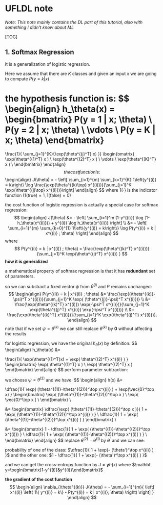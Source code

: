 # UFLDL note

*Note: This note mainly contains the DL part of this tutorial, also with something I didn't know about ML*

[TOC]

## 1. Softmax Regression

It is a generalization of logistic regression.

Here we assume that there are $K$ classes and given an input $x$ we are going to compute $P(y=k|x)$

the hypothesis function is:
$$
\begin{align}
h_\theta(x) =
\begin{bmatrix}
P(y = 1 | x; \theta) \\
P(y = 2 | x; \theta) \\
\vdots \\
P(y = K | x; \theta)
\end{bmatrix}
=
\frac{1}{ \sum_{j=1}^{K}{\exp(\theta^{(j)^T} x) }}
\begin{bmatrix}
\exp(\theta^{(1)^T} x ) \\
\exp(\theta^{(2)^T} x ) \\
\vdots \\
\exp(\theta^{(K)^T} x ) \\
\end{bmatrix}
\end{align}
$$
the cost function is:
$$
\begin{align}
J(\theta) = - \left[ \sum_{i=1}^{m} \sum_{k=1}^{K}  1\left\{y^{(i)} = k\right\} \log \frac{\exp(\theta^{(k)\top} x^{(i)})}{\sum_{j=1}^K \exp(\theta^{(j)\top} x^{(i)})}\right]
\end{align}
$$
where $1\{\cdot\}$ is the indicator function ($1(\text {true})=1,1(\text {false})=0$)

the cost function of logistic regression is actually a special case for softmax regression:
$$
\begin{align}
J(\theta) &= - \left[ \sum_{i=1}^m   (1-y^{(i)}) \log (1-h_\theta(x^{(i)})) + y^{(i)} \log h_\theta(x^{(i)}) \right] \\
&= - \left[ \sum_{i=1}^{m} \sum_{k=0}^{1} 1\left\{y^{(i)} = k\right\} \log P(y^{(i)} = k | x^{(i)} ; \theta) \right]
\end{align}
$$
where
$$
P(y^{(i)} = k | x^{(i)} ; \theta) = \frac{\exp(\theta^{(k)^T} x^{(i)})}{\sum_{j=1}^K \exp(\theta^{(j)^T} x^{(i)}) }
$$
**how it is generalized**

a mathematical property of softmax regression is that it has **redundant** set of parameters.

so we can substract a fixed vector $\psi$ from $\theta^{(j)}$ and $P$ remains unchanged:
$$
\begin{align}
P(y^{(i)} = k | x^{(i)} ; \theta)
&= \frac{\exp((\theta^{(k)}-\psi)^T x^{(i)})}{\sum_{j=1}^K \exp( (\theta^{(j)}-\psi)^T x^{(i)})}  \\
&= \frac{\exp(\theta^{(k)^T} x^{(i)}) \exp(-\psi^T x^{(i)})}{\sum_{j=1}^K \exp(\theta^{(j)^T} x^{(i)}) \exp(-\psi^T x^{(i)})} \\
&= \frac{\exp(\theta^{(k)^T} x^{(i)})}{\sum_{j=1}^K \exp(\theta^{(j)^T} x^{(i)})}.
\end{align}
$$
note that if we set $\psi=\theta^{(k)}$ we can still replace $\theta^{(k)}$ by $\mathbf 0$ without affecting the results

for logistic regression, we have the original $h_\theta(x)$ by definition:
$$
\begin{align}
h_\theta(x) &=

\frac{1}{ \exp(\theta^{(1)^T}x)  + \exp( \theta^{(2)^T} x^{(i)} ) }
\begin{bmatrix}
\exp( \theta^{(1)^T} x ) \\
\exp( \theta^{(2)^T} x )
\end{bmatrix}
\end{align}
$$
perform parameter subtraction:

we choose $\psi=\theta^{(2)}$ and we have:
$$
\begin{align}
h(x) &=

\dfrac{1}{ \exp( (\theta^{(1)}-\theta^{(2)})^\top x^{(i)} ) + \exp(\vec{0}^\top x) }
\begin{bmatrix}
\exp( (\theta^{(1)}-\theta^{(2)})^\top x ) \\
\exp( \vec{0}^\top x ) \\
\end{bmatrix} \\

&=
\begin{bmatrix}
\dfrac{\exp( (\theta^{(1)}-\theta^{(2)})^\top x )}{ 1 + \exp( (\theta^{(1)}-\theta^{(2)})^\top x^{(i)} ) } \\
\dfrac{1}{ 1 + \exp( (\theta^{(1)}-\theta^{(2)})^\top x^{(i)} ) }
\end{bmatrix} \\

&=
\begin{bmatrix}
 1 - \dfrac{1}{ 1  + \exp( (\theta^{(1)}-\theta^{(2)})^\top x^{(i)})  } \\
\dfrac{1}{ 1  + \exp( (\theta^{(1)}-\theta^{(2)})^\top x^{(i)} ) } \\
\end{bmatrix}
\end{align}
$$
replace $\theta^{(2)}-\theta^{(1)}$ by $\theta^\prime$ and we can see:

probability of one of the class: $\dfrac{1}{ 1  + \exp(- (\theta')^\top x^{(i)} ) }$  and the other one: $1 - \dfrac{1}{ 1 + \exp(- (\theta')^\top x^{(i)} ) }$

and we can get the cross-entropy function by $J=\mathbf yh(x)$ where $\mathbf y=\begin{bmatrix}1-y^{(i)}&y^{(i)}\end{bmatrix}$

**the gradient of the cost function**
$$
\begin{align}
\nabla_{\theta^{(k)}} J(\theta) = - \sum_{i=1}^{m}{ \left[ x^{(i)} \left( 1\{ y^{(i)} = k\}  - P(y^{(i)} = k | x^{(i)}; \theta) \right) \right]  }
\end{align}
$$


